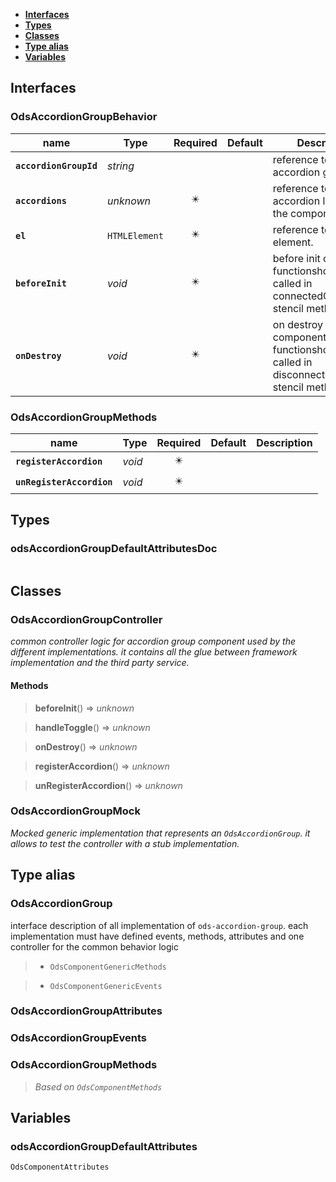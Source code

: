 * [**Interfaces**](#interfaces)
* [**Types**](#types)
* [**Classes**](#classes)
* [**Type alias**](#type-alias)
* [**Variables**](#variables)

## Interfaces

### OdsAccordionGroupBehavior
|name | Type | Required | Default | Description|
|---|---|:---:|---|---|
|**`accordionGroupId`** | _string_ |  |  | reference to the accordion group id.|
|**`accordions`** | _unknown_ | ✴️ |  | reference to the accordion list inside the component.|
|**`el`** | `HTMLElement` | ✴️ |  | reference to the host element.|
|**`beforeInit`** | _void_ | ✴️ |  | before init component functionshould be called in connectedCallback stencil method|
|**`onDestroy`** | _void_ | ✴️ |  | on destroy component functionshould be called in disconnectedCallback stencil method|

### OdsAccordionGroupMethods
|name | Type | Required | Default | Description|
|---|---|:---:|---|---|
|**`registerAccordion`** | _void_ | ✴️ |  | |
|**`unRegisterAccordion`** | _void_ | ✴️ |  | |

## Types

### odsAccordionGroupDefaultAttributesDoc
|  |
|:---:|

## Classes

### OdsAccordionGroupController
_common controller logic for accordion group component used by the different implementations._
_it contains all the glue between framework implementation and the third party service._

#### Methods
> **beforeInit**() => _unknown_


> **handleToggle**() => _unknown_


> **onDestroy**() => _unknown_


> **registerAccordion**() => _unknown_


> **unRegisterAccordion**() => _unknown_



### OdsAccordionGroupMock
_Mocked generic implementation that represents an `OdsAccordionGroup`._
_it allows to test the controller with a stub implementation._


## Type alias

### OdsAccordionGroup

interface description of all implementation of `ods-accordion-group`.
each implementation must have defined events, methods, attributes
and one controller for the common behavior logic

> - `OdsComponentGenericMethods`

> - `OdsComponentGenericEvents`

### OdsAccordionGroupAttributes

### OdsAccordionGroupEvents

### OdsAccordionGroupMethods

> _Based on `OdsComponentMethods`_

## Variables

### odsAccordionGroupDefaultAttributes
`OdsComponentAttributes`